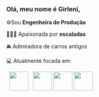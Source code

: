 ### Olá, meu nome é Girleni,

⚙️Sou **Engenheira de Produção**  

🧗🏽‍♀️ Apaixonada por **escaladas**    

🚘 Admiradora de carros antigos

💻 Atualmente focada em:  

  <div display="inline">
    &nbsp;&nbsp;<img src="https://cdn.jsdelivr.net/gh/devicons/devicon/icons/python/python-original.svg" width="50" />&nbsp;&nbsp; 
   <img height="50" src="https://user-images.githubusercontent.com/25181517/192158954-f88b5814-d510-4564-b285-dff7d6400dad.png">   
   <img height="50" src="https://user-images.githubusercontent.com/25181517/183898674-75a4a1b1-f960-4ea9-abcb-637170a00a75.png">  
   <img height="50" src="https://user-images.githubusercontent.com/25181517/117201156-9a724800-adec-11eb-9a9d-3cd0f67da4bc.png">  
  </div>
   
